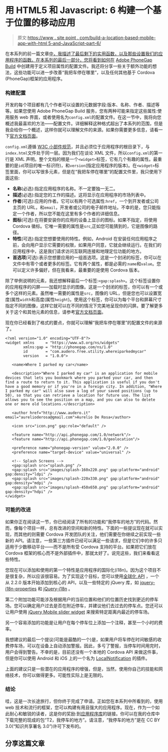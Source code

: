 # 用 HTML5 和 Javascript: 6 构建一个基于位置的移动应用

> 原文:[https://www . site point . com/build-a-location-based-mobile-app-with-html 5-and-JavaScript-part-6/](https://www.sitepoint.com/build-a-location-based-mobile-app-with-html5-and-javascript-part-6/)

在本系列的前一篇文章[中，我描述了最后剩下的实用函数，以及那些设置我们的应用程序的函数。在本系列的最后一部分，您将看到如何在](https://www.sitepoint.com/build-a-location-based-mobile-app-with-html5-and-javascript-part-5/ "Build a Location-Based Mobile App With HTML5 and Javascript: Part 5") [Adobe PhoneGap Build](http://build.phonegap.com) 中创建用于定义项目属性的配置文件。我还将分享一些关于额外功能的想法，这些功能可以进一步改善“我把车停在哪里”，以及任何其他基于 Cordova (PhoneGap)框架的应用程序。

### 构建配置

开发的每个项目都有几个作者可以设置的元数据字段:版本、名称、作者、描述等等。如果您使用 Adobe PhoneGap Build 服务，您有两种可能来指定这些属性:使用服务 web 界面，或者使用名为`config.xml`的配置文件。在这一节中，我将向您概述我最喜欢的方法——配置文件。详细解释这种格式超出了本系列的范围，但是我会给你一个概述，这样你就可以理解文件的来源。如果你需要更多信息，请看一下[官方文档页面](https://build.phonegap.com/docs/config-xml "Using config.xml")。

`config.xml`遵循 [W3C 小部件规范](https://www.w3.org/TR/widgets/ "W3C widget specification")，并且必须位于应用程序的根目录下，与`index.html`文件处于同一层。因为我们在谈论 XML 文件，所以`config.xml`的第一行是 XML 声明。整个文档的根是一个`<widget>`标签，它有几个有趣的属性。最重要的是`id`(项目的唯一标识符)，和`version`(指定应用程序的版本)。在`<widget>`标签里面，你可以写很多元素，但是在“我把车停在哪里”的配置文件里，我只使用下面这些:

*   **名称**(必选):指定应用程序的名称。不一定要独一无二。
*   **描述**(必选):指定您的工作的描述。这将显示在应用程序的市场列表中。
*   **作者**(可选):应用的作者。它可以有两个可选属性:`href`，一个到开发者或公司主页的 URL，和`email`，开发者或公司的电子邮件地址。不幸的是，您只能指定一个作者，所以您不能在这里有多个作者的详细信息。
*   **图标**(可选):在将要安装你的应用的设备上显示的图标。如果不指定，将使用 Cordova 徽标。它唯一需要的属性是`src`,正如您可能猜到的，它是图像的路径。
*   **特性**(可选):指定您想要使用的特性。例如，Android 在安装任何应用程序之前，会向用户显示它需要的权限，如果用户同意，它就会继续运行。在我们的应用程序中，这是我们请求访问互联网连接和地理定位功能的地方。
*   **首选项**(可选):表示您想要应用的一组首选项。这是一个封闭的标签，你可以在文件中有零个或者更多的标签。它有两个属性，都是必需的:`name`和`value`。您可以定义许多偏好，但在我看来，最重要的是使用 Cordova 版本。

除了举例说明的元素，我还想解释最后一个标签:`<gap:splash>`。这个标签设置你的应用程序的闪屏——加载时显示的图像。这是一个封闭的标签，你可以有一个或多个这样的元素。虽然唯一需要的属性是`src`，图像的 URL，但是您也可以设置宽度(属性`width`和高度(属性`height`)。使用这个标签，你可以为每个平台和屏幕尺寸指定不同的图像，这样它就可以在不同的情况下完美地呈现你的闪屏。要了解更多关于这个和其他元素的信息，请参考[官方文档页面](https://build.phonegap.com/docs/config-xml "Using config.xml")。

现在你已经看到了格式的要点，你就可以理解“我把车停在哪里”的配置文件的来源了。

```
<?xml version="1.0" encoding="UTF-8"?>
<widget xmlns     = "https://www.w3.org/ns/widgets"
        xmlns:gap = "http://phonegap.com/ns/1.0"
        id        = "com.audero.free.utility.whereiparkedmycar"
        version   = "1.0.0">

   <name>Where I parked my car</name>

   <description>"Where I parked my car" is an application for mobile devices that lets you bookmark where you parked your car, and then find a route to return to it. This application is useful if you don't have a good memory or if you're in a foreign city. In addition, "Where I parked my car" will also save a log of your saved positions (up to 50), so that you can retrieve a location for future use. The list allows you to see the position on a map, and you can also to delete one or more old locations.</description>

   <author href="http://www.audero.it" email="aurelioderosa@gmail.com">Aurelio De Rosa</author>

   <icon src="icon.png" gap:role="default" />

   <feature name="http://api.phonegap.com/1.0/network"/>
   <feature name="http://api.phonegap.com/1.0/geolocation"/>

   <preference name="phonegap-version" value="2.0.0" />
   <preference name="target-device" value="universal" />

   <!-- Splash Screens -->
   <gap:splash src="splash.png" />
   <gap:splash src="images/splash-160x220.png" gap:platform="android" gap:density="ldpi" />
   <gap:splash src="images/splash-220x330.png" gap:platform="android" gap:density="mdpi" />
   <gap:splash src="images/splash-450x650.png" gap:platform="android" gap:density="hdpi" />
</widget>
```

### 可能的改进

如果你正在阅读这一节，你已经阅读了所有的功能和“我停车的地方”的代码。然而，像每个项目一样，总有改进的空间和新的特性。下面的一些提议现在就可以实现，而其他的则需要 Cordova 开发团队的关注，他们需要在你继续之前实现一些新的 API。请注意，一些第三方插件已经可以满足一些请求，但是它们中的许多只适用于少数移动平台——而不是所有受 Cordova 支持的平台。如果把它们放在 Cordova 框架的核心而不是外部插件中，那就太好了。说完这些，我们来看看这些特性。

您现在可以添加和使用的第一个特性是应用程序的国际化(i18n)。因为这个项目不是很复杂，所以应该很容易。为了实现这个目标，您可以使用[全球化 API](http://docs.phonegap.com/en/2.2.0/cordova_globalization_globalization.md.html#Globalization) ，一个从 2.2.0 版本开始添加到核心的 API，以及一些特定的 jQuery 库，如 [jquery-i18n-properties](http://code.google.com/p/jquery-i18n-properties/) 和 [jQuery-i18n](http://recursive-design.com/projects/jquery-i18n/) 。

第二个附加功能可能涉及根据用户的当前位置和他们的位置历史找到更近的停车场。您可以确定用户过去是否在附近停车，并建议他们去过去的停车点。您还可以让用户使用 [jQuery Mobile slider widget](http://jquerymobile.com/demos/1.2.0/docs/forms/slider/) 来搜索特定距离内最近的停车场。

另一个容易添加的功能是让用户在每个停车位上添加一个注释，甚至一个小时的费率。

我想建议的最后一个提议(可能是最酷的一个)是，如果用户将车停在时间敏感的收费停车场，可以在设备上自动添加警报。因此，多亏了警报，当停车时间用完时，用户会得到警告。不幸的是，目前还没有一个本地的 Cordova API 来做这件事，但是你可以使用 Android 和 iOS 上的一个名为 [LocalNotification](https://github.com/phonegap/phonegap-plugins/tree/master/Android/LocalNotification "LocalNotification plugin for Android") 的插件。

上面的建议只是一些潜在的应用程序的增强，但是，当然，使用你自己的技能和网络技术，你可以做得更多。可能性实际上是无限的。

### 结论

哇，这是一次长途旅行，但你终于完成了申请。正如您在本系列中所看到的，使用 web 技术和流行的框架，您可以构建有用且强大的应用程序。现在，作为一个如此耐心和敏锐的读者，这是你的奖励:到[应用程序库](https://github.com/AurelioDeRosa/Where-I-Parked-My-Car "Repository of Where I parked my car")的链接。你可以在我的仓库中下载完整的现成的包“T2，我停车的地方”。请注意，“我停车的地方”是在 CC BY 3.0(“知识共享署名 3.0”)许可下发布的。

## 分享这篇文章
